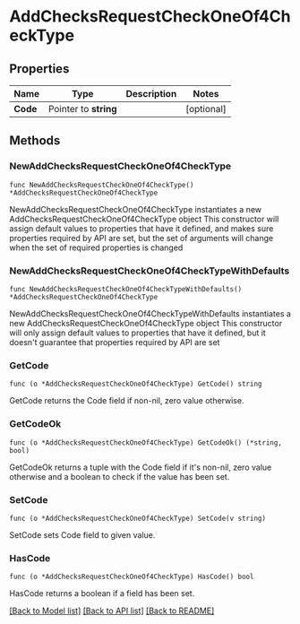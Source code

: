 # AddChecksRequestCheckOneOf4CheckType

## Properties

Name | Type | Description | Notes
------------ | ------------- | ------------- | -------------
**Code** | Pointer to **string** |  | [optional] 

## Methods

### NewAddChecksRequestCheckOneOf4CheckType

`func NewAddChecksRequestCheckOneOf4CheckType() *AddChecksRequestCheckOneOf4CheckType`

NewAddChecksRequestCheckOneOf4CheckType instantiates a new AddChecksRequestCheckOneOf4CheckType object
This constructor will assign default values to properties that have it defined,
and makes sure properties required by API are set, but the set of arguments
will change when the set of required properties is changed

### NewAddChecksRequestCheckOneOf4CheckTypeWithDefaults

`func NewAddChecksRequestCheckOneOf4CheckTypeWithDefaults() *AddChecksRequestCheckOneOf4CheckType`

NewAddChecksRequestCheckOneOf4CheckTypeWithDefaults instantiates a new AddChecksRequestCheckOneOf4CheckType object
This constructor will only assign default values to properties that have it defined,
but it doesn't guarantee that properties required by API are set

### GetCode

`func (o *AddChecksRequestCheckOneOf4CheckType) GetCode() string`

GetCode returns the Code field if non-nil, zero value otherwise.

### GetCodeOk

`func (o *AddChecksRequestCheckOneOf4CheckType) GetCodeOk() (*string, bool)`

GetCodeOk returns a tuple with the Code field if it's non-nil, zero value otherwise
and a boolean to check if the value has been set.

### SetCode

`func (o *AddChecksRequestCheckOneOf4CheckType) SetCode(v string)`

SetCode sets Code field to given value.

### HasCode

`func (o *AddChecksRequestCheckOneOf4CheckType) HasCode() bool`

HasCode returns a boolean if a field has been set.


[[Back to Model list]](../README.md#documentation-for-models) [[Back to API list]](../README.md#documentation-for-api-endpoints) [[Back to README]](../README.md)


